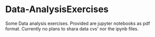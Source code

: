 # Data-AnalysisExercises
Some Data analysis exercises. Provided are jupyter notebooks as pdf format. Currently no plans to shara data cvs' nor the ipynb files.
